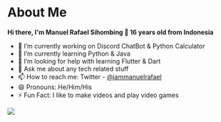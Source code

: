 <h1>About Me</h1>

**Hi there, I'm Manuel Rafael Sihombing 👋 16 years old from Indonesia**

- 🔭 I’m currently working on Discord ChatBot & Python Calculator
- 🌱 I’m currently learning Python & Java
- 🤔 I’m looking for help with learning Flutter & Dart
- 💬 Ask me about any tech related stuff
- 📫 How to reach me: Twitter - [@iammanuelrafael](https://twitter.com/iammanuelrafael)
- 😄 Pronouns: He/Him/His
- ⚡ Fun Fact: I like to make videos and play video games

<img src="https://github-readme-stats.vercel.app/api?username=iammanuelrafael&&show_icons=true&title_color=ffffff&icon_color=ffffff&text_color=ffffff&bg_color=000000">
